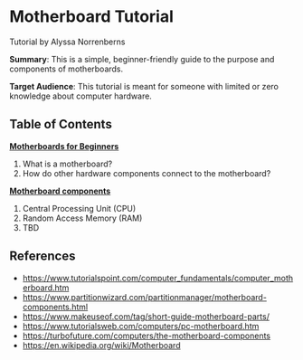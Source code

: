 # Motherboard Tutorial

Tutorial by Alyssa Norrenberns

**Summary**: This is a simple, beginner-friendly guide to the purpose and components of motherboards.

**Target Audience**: This tutorial is meant for someone with limited or zero knowledge about computer hardware.

## Table of Contents

[**Motherboards for Beginners**](/motherboard.md)
1. What is a motherboard?
2. How do other hardware components connect to the motherboard?

[**Motherboard components**](/motherboard-components.md)
1. Central Processing Unit (CPU)
2. Random Access Memory (RAM)
3. TBD

## References

<!-- [^1]: https://edu.gcfglobal.org/en/computerbasics/inside-a-computer/1/ 
  (used for pics + block quotes)
[^2]: https://edu.gcfglobal.org/en/computer-science/hardware-and-software/1/ -->
- https://www.tutorialspoint.com/computer_fundamentals/computer_motherboard.htm
- https://www.partitionwizard.com/partitionmanager/motherboard-components.html
- https://www.makeuseof.com/tag/short-guide-motherboard-parts/
- https://www.tutorialsweb.com/computers/pc-motherboard.htm
- https://turbofuture.com/computers/the-motherboard-components
- https://en.wikipedia.org/wiki/Motherboard
